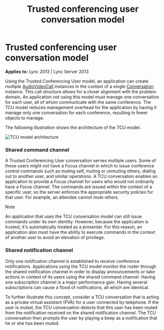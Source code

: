 ﻿---
title: Trusted conferencing user conversation model
TOCTitle: Trusted conferencing user conversation model
ms:assetid: 49a76bad-e38e-4e1b-9660-490748041d32
ms:mtpsurl: https://msdn.microsoft.com/library/Dn466016(v=office.15)
ms:contentKeyID: 57102999
ms.date: 07/25/2014
mtps_version: v=office.15
---

# Trusted conferencing user conversation model


**Applies to:** Lync 2013 | Lync Server 2013

Using the Trusted Conferencing User model, an application can create multiple [AudioVideoCall](https://msdn.microsoft.com/library/hh383901\(v=office.15\)) instances in the context of a single [Conversation](https://msdn.microsoft.com/library/hh349224\(v=office.15\)) instance. This call structure allows for a closer alignment with the problem domain. An application not using this model must manage one conversation for each user, all of whom communicate with the same conference. The TCU model reduces management overhead for the application by having it manage only one conversation for each conference, resulting in fewer objects to manage.

The following illustration shows the architecture of the TCU model.

![TCU model architecture](images/Dn466016.UCMA3-TCUArch(Office.15).jpg "TCU model architecture")

### Shared command channel

A Trusted Conferencing User conversation serves multiple users. Some of these users might not have a Focus channel in which to issue conference control commands such as muting self, muting or unmuting others, dialing out to another user, and similar operations. A TCU conversation enables an application to provide a Focus channel for users who would not ordinarily have a Focus channel. The commands are issued within the context of a specific user, so the server enforces the appropriate security policies for that user. For example, an attendee cannot mute others.


> [!NOTE]
> <P>An application that uses the TCU conversation model can still issue commands under its own identity. However, because the application is trusted, it's automatically treated as a presenter. For this reason, an application also must have the ability to execute commands in the context of another user to avoid an elevation of privilege.</P>



### Shared notification channel

Only one notification channel is established to receive conference notifications. Applications using the TCU model monitor the roster through the shared notification channel in order to display announcements or take actions in context of its users using the shared command channel. Having one subscription channel is a major performance gain. Having several subscriptions can cause a flood of notifications, all which are identical.

To further illustrate this concept, consider a TCU conversation that is acting as a private virtual assistant (PVA) for a user connected by telephone. If the user is muted, the TCU conversation detects that this user has been muted from the notification received on the shared notification channel. The TCU conversation then prompts the user by playing a beep as a notification that he or she has been muted.

